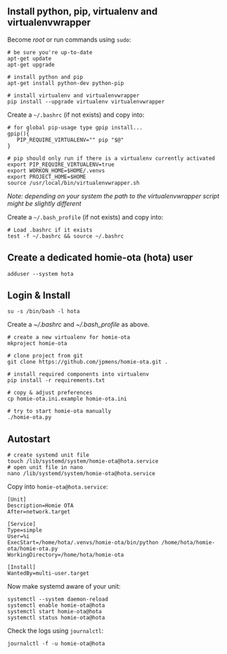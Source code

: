 ## Install python, pip, virtualenv and virtualenvwrapper
Become *root* or run commands using `sudo`:

    # be sure you're up-to-date
    apt-get update
    apt-get upgrade

    # install python and pip
    apt-get install python-dev python-pip

    # install virtualenv and virtualenvwrapper
    pip install --upgrade virtualenv virtualenvwrapper

Create a `~/.bashrc` (if not exists) and copy into:

    # for global pip-usage type gpip install...
    gpip(){
       PIP_REQUIRE_VIRTUALENV="" pip "$@"
    }
 
    # pip should only run if there is a virtualenv currently activated
    export PIP_REQUIRE_VIRTUALENV=true
    export WORKON_HOME=$HOME/.venvs
    export PROJECT_HOME=$HOME
    source /usr/local/bin/virtualenvwrapper.sh

*Note: depending on your system the path to the virtualenvwrapper script might be slightly different*

Create a `~/.bash_profile` (if not exists) and copy into:

    # Load .bashrc if it exists
    test -f ~/.bashrc && source ~/.bashrc

## Create a dedicated homie-ota (hota) user

    adduser --system hota

## Login & Install

    su -s /bin/bash -l hota

Create a *~/.bashrc* and *~/.bash_profile* as above.

    # create a new virtualenv for homie-ota
    mkproject homie-ota

    # clone project from git
    git clone https://github.com/jpmens/homie-ota.git .

    # install required components into virtualenv
    pip install -r requirements.txt

    # copy & adjust preferences
    cp homie-ota.ini.example homie-ota.ini

    # try to start homie-ota manually
    ./homie-ota.py

## Autostart

    # create systemd unit file
    touch /lib/systemd/system/homie-ota@hota.service
    # open unit file in nano
    nano /lib/systemd/system/homie-ota@hota.service

Copy into `homie-ota@hota.service`:

    [Unit]
    Description=Homie OTA
    After=network.target
 
    [Service]
    Type=simple
    User=%i
    ExecStart=/home/hota/.venvs/homie-ota/bin/python /home/hota/homie-ota/homie-ota.py
    WorkingDirectory=/home/hota/homie-ota
 
    [Install]
    WantedBy=multi-user.target

Now make systemd aware of your unit:

    systemctl --system daemon-reload
    systemctl enable homie-ota@hota
    systemctl start homie-ota@hota
    systemctl status homie-ota@hota

Check the logs using `journalctl`:

    journalctl -f -u homie-ota@hota
